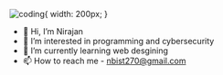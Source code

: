 ![coding](https://user-images.githubusercontent.com/38756870/198891783-b77e52b6-4a93-48a8-bfad-d7fdd34f5a72.gif){ width: 200px; }

- 👋 Hi, I’m Nirajan
- 👀 I’m interested in programming and cybersecurity
- 🌱 I’m currently learning web desgining
- 📫 How to reach me - nbist270@gmail.com

<!---
nbist24k/nbist24k is a ✨ special ✨ repository because its `README.md` (this file) appears on your GitHub profile.
You can click the Preview link to take a look at your changes.
--->

